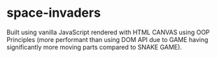 # space-invaders
Built using vanilla JavaScript rendered with HTML CANVAS using OOP Principles (more performant than using DOM API due to GAME having significantly more moving parts compared to SNAKE GAME).
